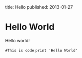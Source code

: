 title: Hello
published: 2013-01-27

Hello World
===========

Hello world!

`#This is code`
`print 'Hello World'`
